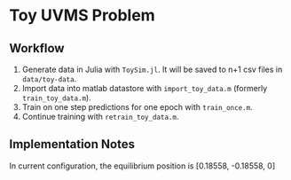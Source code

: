# Toy UVMS Problem

## Workflow
1. Generate data in Julia with ```ToySim.jl```. It will be saved to n+1 csv files in ```data/toy-data```. 
2. Import data into matlab datastore with ```import_toy_data.m``` (formerly ```train_toy_data.m```). 
3. Train on one step predictions for one epoch with ```train_once.m```. 
4. Continue training with ```retrain_toy_data.m```. 

## Implementation Notes
In current configuration, the equilibrium position is [0.18558, -0.18558, 0]